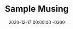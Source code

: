 ---
title:  "Sample Musing"
date:   2020-12-17 00:00:00 -0300
excerpt: "this is a description; part of the trial"
teaser: /assets/images/default-teaser-500x300px.png
---